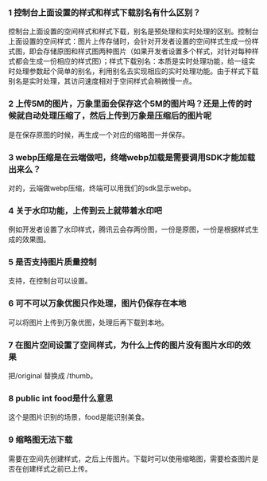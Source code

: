 ### 1 控制台上面设置的样式和样式下载别名有什么区别？
控制台上面设置的空间样式和样式下载，别名是预处理和实时处理的区别。控制台上面设置的空间样式：图片上传存储时，会针对开发者设置的空间样式生成一份样式图，即会存储原图和样式图两种图片（如果开发者设置多个样式，对针对每种样式都会生成一份相应的样式图）；样式下载别名：本质是实时处理功能，给一组实时处理参数起个简单的别名，利用别名去实现相应的实时处理功能。由于样式下载别名是实时处理，其访问速度相对于空间样式会稍微慢一点。
### 2 上传5M的图片，万象里面会保存这个5M的图片吗？还是上传的时候就自动处理压缩了，然后上传到万象是压缩后的图片呢
是在保存原图的时候，再生成一个对应的缩略图一并保存。
### 3	webp压缩是在云端做吧，终端webp加载是需要调用SDK才能加载出来么？
对的，云端做webp压缩，终端可以用我们的sdk显示webp。
### 4	关于水印功能，上传到云上就带着水印吧
例如开发者设置了水印样式，腾讯云会存两份图，一份是原图，一份是根据样式生成的效果图。
### 5	是否支持图片质量控制
支持，在控制台可以设置。
### 6	可不可以万象优图只作处理，图片仍保存在本地
可以将图片上传到万象优图，处理后再下载到本地。
### 7	在图片空间设置了空间样式，为什么上传的图片没有图片水印的效果
把/original 替换成 /thumb。
### 8 	public int food是什么意思
这个是图片识别的场景，food是能识别美食。
### 9 缩略图无法下载
需要在空间先创建样式，之后上传图片。下载时可以使用缩略图，需要检查图片是否在创建样式之前已上传。